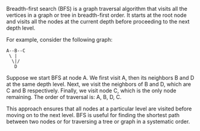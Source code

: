 

Breadth-first search (BFS) is a graph traversal algorithm that visits all the vertices in a graph or tree in breadth-first order. It starts at the root node and visits all the nodes at the current depth before proceeding to the next depth level.

For example, consider the following graph:

    A--B--C
     \ |
      \|/
       D

Suppose we start BFS at node A. We first visit A, then its neighbors B and D at the same depth level. Next, we visit the neighbors of B and D, which are C and B respectively. Finally, we visit node C, which is the only node remaining. The order of traversal is: A, B, D, C.

This approach ensures that all nodes at a particular level are visited before moving on to the next level. BFS is useful for finding the shortest path between two nodes or for traversing a tree or graph in a systematic order.